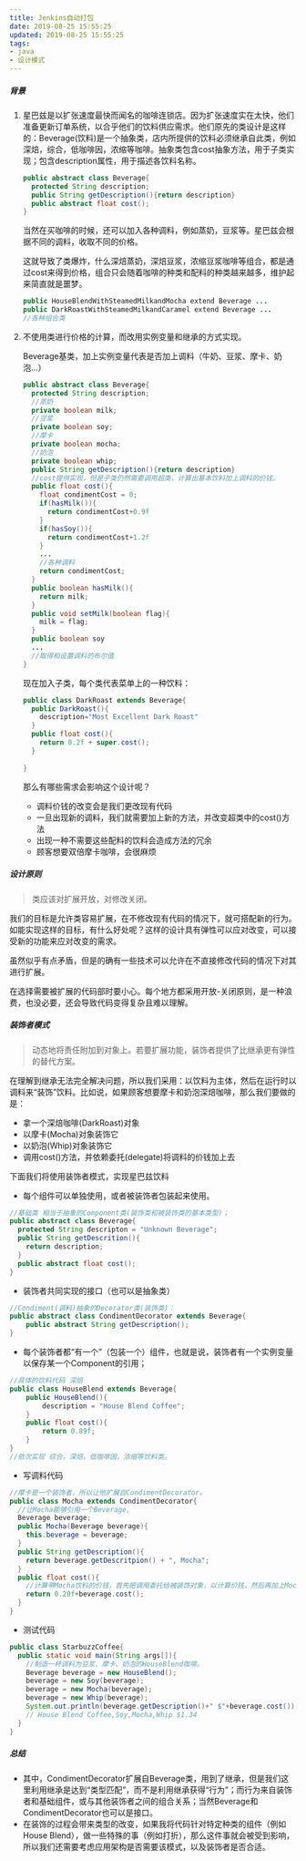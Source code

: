 ```yaml
---
title: Jenkins自动打包
date: 2019-08-25 15:55:25
updated: 2019-08-25 15:55:25
tags: 
- java
- 设计模式
---
```


##### 背景

1. 星巴兹是以扩张速度最快而闻名的咖啡连锁店。因为扩张速度实在太快，他们准备更新订单系统，以合乎他们的饮料供应需求。他们原先的类设计是这样的：Beverage(饮料)是一个抽象类，店内所提供的饮料必须继承自此类，例如深焙，综合，低咖啡因，浓缩等咖啡。抽象类包含cost抽象方法，用于子类实现；包含description属性，用于描述各饮料名称。

   <!--more-->

   ```java
   public abstract class Beverage{
     protected String description;
     public String getDescription(){return description}
     public abstract float cost();
   }
   ```

   当然在买咖啡的时候，还可以加入各种调料，例如蒸奶，豆浆等。星巴兹会根据不同的调料，收取不同的价格。

   这就导致了类爆炸，什么深焙蒸奶，深焙豆浆，浓缩豆浆咖啡等组合，都是通过cost来得到价格，组合只会随着咖啡的种类和配料的种类越来越多，维护起来简直就是噩梦。

   ```java
   public HouseBlendWithSteamedMilkandMocha extend Beverage ...
   public DarkRoastWithSteamedMilkandCaramel extend Beverage ...
   //各种组合类
   ```

2. 不使用类进行价格的计算，而改用实例变量和继承的方式实现。

   Beverage基类，加上实例变量代表是否加上调料（牛奶、豆浆、摩卡、奶泡...）

   ```java
   public abstract class Beverage{
     protected String description;
     //蒸奶
     private boolean milk;
     //豆浆
     private boolean soy;
     //摩卡
     private boolean mocha;
     //奶泡
     private boolean whip;
     public String getDescription(){return description}
     //cost提供实现，但是子类仍然需要调用超类，计算出基本饮料加上调料的价钱。
     public float cost(){
       float condimentCost = 0;
       if(hasMilk()){
         return condimentCost+0.9f
       }
       if(hasSoy()){
         return condimentCost+1.2f
       }
       ...
       //各种调料
       return condimentCost;
     }
     public boolean hasMilk(){
       return milk;
     }
     public void setMilk(boolean flag){
       milk = flag;
     }
     public boolean soy
     ...
     //取得和设置调料的布尔值
   }
   ```

   现在加入子类，每个类代表菜单上的一种饮料：

   ```java
   public class DarkRoast extends Beverage{
     public DarkRoast(){
       description="Most Excellent Dark Roast"
     }
     public float cost(){
       return 0.2f + super.cost();
     }
     
   }
   ```

   那么有哪些需求会影响这个设计呢？

   - 调料价钱的改变会是我们更改现有代码
   - 一旦出现新的调料，我们就需要加上新的方法，并改变超类中的cost()方法
   - 出现一种不需要这些配料的饮料会造成方法的冗余
   - 顾客想要双倍摩卡咖啡，会很麻烦

##### 设计原则

> 类应该对扩展开放，对修改关闭。

我们的目标是允许类容易扩展，在不修改现有代码的情况下，就可搭配新的行为。如能实现这样的目标，有什么好处呢？这样的设计具有弹性可以应对改变，可以接受新的功能来应对改变的需求。

虽然似乎有点矛盾，但是的确有一些技术可以允许在不直接修改代码的情况下对其进行扩展。

在选择需要被扩展的代码部时要小心。每个地方都采用开放-关闭原则，是一种浪费，也没必要，还会导致代码变得复杂且难以理解。

##### 装饰者模式

> 动态地将责任附加到对象上。若要扩展功能，装饰者提供了比继承更有弹性的替代方案。

在理解到继承无法完全解决问题，所以我们采用：以饮料为主体，然后在运行时以调料来“装饰”饮料。比如说，如果顾客想要摩卡和奶泡深焙咖啡，那么我们要做的是：

- 拿一个深焙咖啡(DarkRoast)对象
- 以摩卡(Mocha)对象装饰它
- 以奶泡(Whip)对象装饰它
- 调用cost()方法，并依赖委托(delegate)将调料的价钱加上去

下面我们将使用装饰者模式，实现星巴兹饮料

- 每个组件可以单独使用，或者被装饰者包装起来使用。

```java
//基础类 相当于抽象的Component类(装饰类和被装饰类的基本类型)；
public abstract class Beverage{
  protected String descripton = "Unknown Beverage";
  public String getDescrition(){
    return description;
  }
  public abstract float cost();
}
```

- 装饰者共同实现的接口（也可以是抽象类）

```java
//Condiment(调料)抽象的Decorator类(装饰类)：
public abstract class CondimentDecorator extends Beverage{
	public abstract String getDescription();
}
```

- 每个装饰者都“有一个”（包装一个）组件，也就是说，装饰者有一个实例变量以保存某一个Component的引用；

```java
//具体的饮料代码 深焙
public class HouseBlend extends Beverage{
	public HouseBlend(){
		description = "House Blend Coffee";
	}
	public float cost(){
		return 0.89f;
	}
}
//依次实现 综合，深焙，低咖啡因，浓缩等饮料类。
```

- 写调料代码

```java
//摩卡是一个装饰者，所以让他扩展自CondimentDecorator。
public class Mocha extends CondimentDecorator{
  //让Mocha能够引用一个Beverage,
  Beverage beverage;
  public Mocha(Beverage beverage){
    this.beverage = beverage;
  }
  public String getDescription(){
    return beverage.getDescritpion() + ", Mocha";
  }
  public float cost(){
    //计算带Mocha饮料的价钱，首先把调用委托给被装饰对象，以计算价钱，然后再加上Mocha的价钱，得到最后的结果。
    return 0.20f+beverage.cost();
  }
}
```

- 测试代码

```java
public class StarbuzzCoffee{
  public static void main(String args[]){
    //制造一杯调料为豆浆、摩卡、奶泡的HouseBlend咖啡。
    Beverage beverage = new HouseBlend();
    beverage = new Soy(beverage);
    beverage = new Mocha(beverage);
    beverage = new Whip(beverage);
    System.out.println(beverage.getDescription()+" $"+beverage.cost());
    // House Blend Coffee,Soy,Mocha,Whip $1.34
  }
}
```

##### 总结

- 其中，CondimentDecorator扩展自Beverage类，用到了继承，但是我们这里利用继承是达到“类型匹配”，而不是利用继承获得“行为”；而行为来自装饰者和基础组件，或与其他装饰者之间的组合关系；当然Beverage和CondimentDecorator也可以是接口。
- 在装饰的过程会带来类型的改变，如果我将代码针对特定种类的组件（例如House Blend），做一些特殊的事（例如打折），那么这件事就会被受到影响，所以我们还需要考虑应用架构是否需要该模式，以及装饰者是否合适。